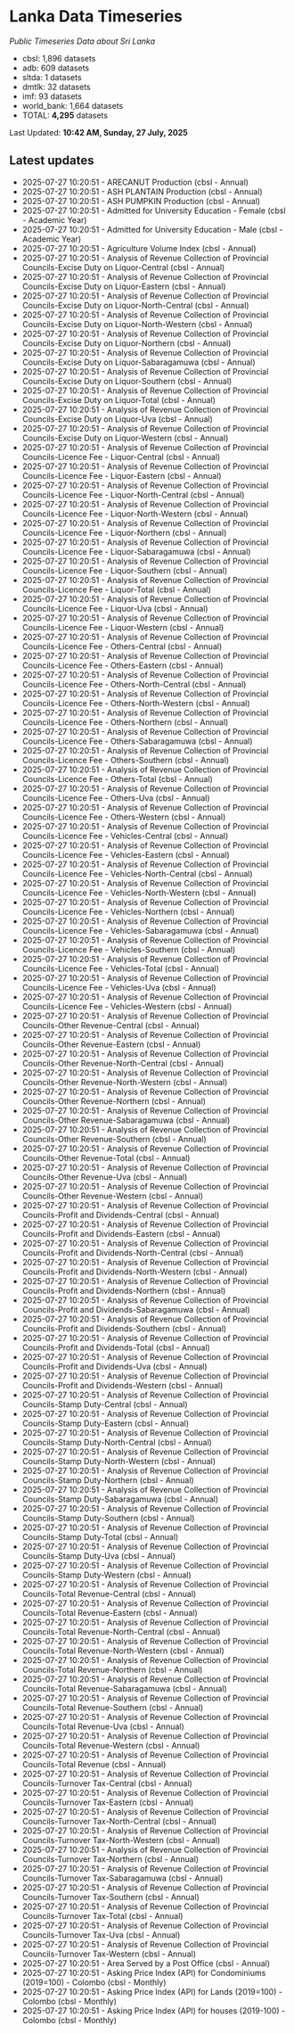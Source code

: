 # Lanka Data Timeseries
*Public Timeseries Data about Sri Lanka*

* cbsl: 1,896 datasets
* adb: 609 datasets
* sltda: 1 datasets
* dmtlk: 32 datasets
* imf: 93 datasets
* world_bank: 1,664 datasets
* TOTAL: **4,295** datasets

Last Updated: **10:42 AM, Sunday, 27 July, 2025**

## Latest updates

* 2025-07-27 10:20:51 - ARECANUT Production (cbsl - Annual)
* 2025-07-27 10:20:51 - ASH PLANTAIN Production (cbsl - Annual)
* 2025-07-27 10:20:51 - ASH PUMPKIN Production (cbsl - Annual)
* 2025-07-27 10:20:51 - Admitted for University Education - Female (cbsl - Academic Year)
* 2025-07-27 10:20:51 - Admitted for University Education - Male (cbsl - Academic Year)
* 2025-07-27 10:20:51 - Agriculture Volume Index (cbsl - Annual)
* 2025-07-27 10:20:51 - Analysis of Revenue Collection of Provincial Councils-Excise Duty on Liquor-Central (cbsl - Annual)
* 2025-07-27 10:20:51 - Analysis of Revenue Collection of Provincial Councils-Excise Duty on Liquor-Eastern (cbsl - Annual)
* 2025-07-27 10:20:51 - Analysis of Revenue Collection of Provincial Councils-Excise Duty on Liquor-North-Central (cbsl - Annual)
* 2025-07-27 10:20:51 - Analysis of Revenue Collection of Provincial Councils-Excise Duty on Liquor-North-Western (cbsl - Annual)
* 2025-07-27 10:20:51 - Analysis of Revenue Collection of Provincial Councils-Excise Duty on Liquor-Northern (cbsl - Annual)
* 2025-07-27 10:20:51 - Analysis of Revenue Collection of Provincial Councils-Excise Duty on Liquor-Sabaragamuwa (cbsl - Annual)
* 2025-07-27 10:20:51 - Analysis of Revenue Collection of Provincial Councils-Excise Duty on Liquor-Southern (cbsl - Annual)
* 2025-07-27 10:20:51 - Analysis of Revenue Collection of Provincial Councils-Excise Duty on Liquor-Total (cbsl - Annual)
* 2025-07-27 10:20:51 - Analysis of Revenue Collection of Provincial Councils-Excise Duty on Liquor-Uva (cbsl - Annual)
* 2025-07-27 10:20:51 - Analysis of Revenue Collection of Provincial Councils-Excise Duty on Liquor-Western (cbsl - Annual)
* 2025-07-27 10:20:51 - Analysis of Revenue Collection of Provincial Councils-Licence Fee - Liquor-Central (cbsl - Annual)
* 2025-07-27 10:20:51 - Analysis of Revenue Collection of Provincial Councils-Licence Fee - Liquor-Eastern (cbsl - Annual)
* 2025-07-27 10:20:51 - Analysis of Revenue Collection of Provincial Councils-Licence Fee - Liquor-North-Central (cbsl - Annual)
* 2025-07-27 10:20:51 - Analysis of Revenue Collection of Provincial Councils-Licence Fee - Liquor-North-Western (cbsl - Annual)
* 2025-07-27 10:20:51 - Analysis of Revenue Collection of Provincial Councils-Licence Fee - Liquor-Northern (cbsl - Annual)
* 2025-07-27 10:20:51 - Analysis of Revenue Collection of Provincial Councils-Licence Fee - Liquor-Sabaragamuwa (cbsl - Annual)
* 2025-07-27 10:20:51 - Analysis of Revenue Collection of Provincial Councils-Licence Fee - Liquor-Southern (cbsl - Annual)
* 2025-07-27 10:20:51 - Analysis of Revenue Collection of Provincial Councils-Licence Fee - Liquor-Total (cbsl - Annual)
* 2025-07-27 10:20:51 - Analysis of Revenue Collection of Provincial Councils-Licence Fee - Liquor-Uva (cbsl - Annual)
* 2025-07-27 10:20:51 - Analysis of Revenue Collection of Provincial Councils-Licence Fee - Liquor-Western (cbsl - Annual)
* 2025-07-27 10:20:51 - Analysis of Revenue Collection of Provincial Councils-Licence Fee - Others-Central (cbsl - Annual)
* 2025-07-27 10:20:51 - Analysis of Revenue Collection of Provincial Councils-Licence Fee - Others-Eastern (cbsl - Annual)
* 2025-07-27 10:20:51 - Analysis of Revenue Collection of Provincial Councils-Licence Fee - Others-North-Central (cbsl - Annual)
* 2025-07-27 10:20:51 - Analysis of Revenue Collection of Provincial Councils-Licence Fee - Others-North-Western (cbsl - Annual)
* 2025-07-27 10:20:51 - Analysis of Revenue Collection of Provincial Councils-Licence Fee - Others-Northern (cbsl - Annual)
* 2025-07-27 10:20:51 - Analysis of Revenue Collection of Provincial Councils-Licence Fee - Others-Sabaragamuwa (cbsl - Annual)
* 2025-07-27 10:20:51 - Analysis of Revenue Collection of Provincial Councils-Licence Fee - Others-Southern (cbsl - Annual)
* 2025-07-27 10:20:51 - Analysis of Revenue Collection of Provincial Councils-Licence Fee - Others-Total (cbsl - Annual)
* 2025-07-27 10:20:51 - Analysis of Revenue Collection of Provincial Councils-Licence Fee - Others-Uva (cbsl - Annual)
* 2025-07-27 10:20:51 - Analysis of Revenue Collection of Provincial Councils-Licence Fee - Others-Western (cbsl - Annual)
* 2025-07-27 10:20:51 - Analysis of Revenue Collection of Provincial Councils-Licence Fee - Vehicles-Central (cbsl - Annual)
* 2025-07-27 10:20:51 - Analysis of Revenue Collection of Provincial Councils-Licence Fee - Vehicles-Eastern (cbsl - Annual)
* 2025-07-27 10:20:51 - Analysis of Revenue Collection of Provincial Councils-Licence Fee - Vehicles-North-Central (cbsl - Annual)
* 2025-07-27 10:20:51 - Analysis of Revenue Collection of Provincial Councils-Licence Fee - Vehicles-North-Western (cbsl - Annual)
* 2025-07-27 10:20:51 - Analysis of Revenue Collection of Provincial Councils-Licence Fee - Vehicles-Northern (cbsl - Annual)
* 2025-07-27 10:20:51 - Analysis of Revenue Collection of Provincial Councils-Licence Fee - Vehicles-Sabaragamuwa (cbsl - Annual)
* 2025-07-27 10:20:51 - Analysis of Revenue Collection of Provincial Councils-Licence Fee - Vehicles-Southern (cbsl - Annual)
* 2025-07-27 10:20:51 - Analysis of Revenue Collection of Provincial Councils-Licence Fee - Vehicles-Total (cbsl - Annual)
* 2025-07-27 10:20:51 - Analysis of Revenue Collection of Provincial Councils-Licence Fee - Vehicles-Uva (cbsl - Annual)
* 2025-07-27 10:20:51 - Analysis of Revenue Collection of Provincial Councils-Licence Fee - Vehicles-Western (cbsl - Annual)
* 2025-07-27 10:20:51 - Analysis of Revenue Collection of Provincial Councils-Other Revenue-Central (cbsl - Annual)
* 2025-07-27 10:20:51 - Analysis of Revenue Collection of Provincial Councils-Other Revenue-Eastern (cbsl - Annual)
* 2025-07-27 10:20:51 - Analysis of Revenue Collection of Provincial Councils-Other Revenue-North-Central (cbsl - Annual)
* 2025-07-27 10:20:51 - Analysis of Revenue Collection of Provincial Councils-Other Revenue-North-Western (cbsl - Annual)
* 2025-07-27 10:20:51 - Analysis of Revenue Collection of Provincial Councils-Other Revenue-Northern (cbsl - Annual)
* 2025-07-27 10:20:51 - Analysis of Revenue Collection of Provincial Councils-Other Revenue-Sabaragamuwa (cbsl - Annual)
* 2025-07-27 10:20:51 - Analysis of Revenue Collection of Provincial Councils-Other Revenue-Southern (cbsl - Annual)
* 2025-07-27 10:20:51 - Analysis of Revenue Collection of Provincial Councils-Other Revenue-Total (cbsl - Annual)
* 2025-07-27 10:20:51 - Analysis of Revenue Collection of Provincial Councils-Other Revenue-Uva (cbsl - Annual)
* 2025-07-27 10:20:51 - Analysis of Revenue Collection of Provincial Councils-Other Revenue-Western (cbsl - Annual)
* 2025-07-27 10:20:51 - Analysis of Revenue Collection of Provincial Councils-Profit and Dividends-Central (cbsl - Annual)
* 2025-07-27 10:20:51 - Analysis of Revenue Collection of Provincial Councils-Profit and Dividends-Eastern (cbsl - Annual)
* 2025-07-27 10:20:51 - Analysis of Revenue Collection of Provincial Councils-Profit and Dividends-North-Central (cbsl - Annual)
* 2025-07-27 10:20:51 - Analysis of Revenue Collection of Provincial Councils-Profit and Dividends-North-Western (cbsl - Annual)
* 2025-07-27 10:20:51 - Analysis of Revenue Collection of Provincial Councils-Profit and Dividends-Northern (cbsl - Annual)
* 2025-07-27 10:20:51 - Analysis of Revenue Collection of Provincial Councils-Profit and Dividends-Sabaragamuwa (cbsl - Annual)
* 2025-07-27 10:20:51 - Analysis of Revenue Collection of Provincial Councils-Profit and Dividends-Southern (cbsl - Annual)
* 2025-07-27 10:20:51 - Analysis of Revenue Collection of Provincial Councils-Profit and Dividends-Total (cbsl - Annual)
* 2025-07-27 10:20:51 - Analysis of Revenue Collection of Provincial Councils-Profit and Dividends-Uva (cbsl - Annual)
* 2025-07-27 10:20:51 - Analysis of Revenue Collection of Provincial Councils-Profit and Dividends-Western (cbsl - Annual)
* 2025-07-27 10:20:51 - Analysis of Revenue Collection of Provincial Councils-Stamp Duty-Central (cbsl - Annual)
* 2025-07-27 10:20:51 - Analysis of Revenue Collection of Provincial Councils-Stamp Duty-Eastern (cbsl - Annual)
* 2025-07-27 10:20:51 - Analysis of Revenue Collection of Provincial Councils-Stamp Duty-North-Central (cbsl - Annual)
* 2025-07-27 10:20:51 - Analysis of Revenue Collection of Provincial Councils-Stamp Duty-North-Western (cbsl - Annual)
* 2025-07-27 10:20:51 - Analysis of Revenue Collection of Provincial Councils-Stamp Duty-Northern (cbsl - Annual)
* 2025-07-27 10:20:51 - Analysis of Revenue Collection of Provincial Councils-Stamp Duty-Sabaragamuwa (cbsl - Annual)
* 2025-07-27 10:20:51 - Analysis of Revenue Collection of Provincial Councils-Stamp Duty-Southern (cbsl - Annual)
* 2025-07-27 10:20:51 - Analysis of Revenue Collection of Provincial Councils-Stamp Duty-Total (cbsl - Annual)
* 2025-07-27 10:20:51 - Analysis of Revenue Collection of Provincial Councils-Stamp Duty-Uva (cbsl - Annual)
* 2025-07-27 10:20:51 - Analysis of Revenue Collection of Provincial Councils-Stamp Duty-Western (cbsl - Annual)
* 2025-07-27 10:20:51 - Analysis of Revenue Collection of Provincial Councils-Total Revenue-Central (cbsl - Annual)
* 2025-07-27 10:20:51 - Analysis of Revenue Collection of Provincial Councils-Total Revenue-Eastern (cbsl - Annual)
* 2025-07-27 10:20:51 - Analysis of Revenue Collection of Provincial Councils-Total Revenue-North-Central (cbsl - Annual)
* 2025-07-27 10:20:51 - Analysis of Revenue Collection of Provincial Councils-Total Revenue-North-Western (cbsl - Annual)
* 2025-07-27 10:20:51 - Analysis of Revenue Collection of Provincial Councils-Total Revenue-Northern (cbsl - Annual)
* 2025-07-27 10:20:51 - Analysis of Revenue Collection of Provincial Councils-Total Revenue-Sabaragamuwa (cbsl - Annual)
* 2025-07-27 10:20:51 - Analysis of Revenue Collection of Provincial Councils-Total Revenue-Southern (cbsl - Annual)
* 2025-07-27 10:20:51 - Analysis of Revenue Collection of Provincial Councils-Total Revenue-Uva (cbsl - Annual)
* 2025-07-27 10:20:51 - Analysis of Revenue Collection of Provincial Councils-Total Revenue-Western (cbsl - Annual)
* 2025-07-27 10:20:51 - Analysis of Revenue Collection of Provincial Councils-Total Revenue (cbsl - Annual)
* 2025-07-27 10:20:51 - Analysis of Revenue Collection of Provincial Councils-Turnover Tax-Central (cbsl - Annual)
* 2025-07-27 10:20:51 - Analysis of Revenue Collection of Provincial Councils-Turnover Tax-Eastern (cbsl - Annual)
* 2025-07-27 10:20:51 - Analysis of Revenue Collection of Provincial Councils-Turnover Tax-North-Central (cbsl - Annual)
* 2025-07-27 10:20:51 - Analysis of Revenue Collection of Provincial Councils-Turnover Tax-North-Western (cbsl - Annual)
* 2025-07-27 10:20:51 - Analysis of Revenue Collection of Provincial Councils-Turnover Tax-Northern (cbsl - Annual)
* 2025-07-27 10:20:51 - Analysis of Revenue Collection of Provincial Councils-Turnover Tax-Sabaragamuwa (cbsl - Annual)
* 2025-07-27 10:20:51 - Analysis of Revenue Collection of Provincial Councils-Turnover Tax-Southern (cbsl - Annual)
* 2025-07-27 10:20:51 - Analysis of Revenue Collection of Provincial Councils-Turnover Tax-Total (cbsl - Annual)
* 2025-07-27 10:20:51 - Analysis of Revenue Collection of Provincial Councils-Turnover Tax-Uva (cbsl - Annual)
* 2025-07-27 10:20:51 - Analysis of Revenue Collection of Provincial Councils-Turnover Tax-Western (cbsl - Annual)
* 2025-07-27 10:20:51 - Area Served by a Post Office (cbsl - Annual)
* 2025-07-27 10:20:51 - Asking Price Index (API) for Condominiums (2019=100) - Colombo (cbsl - Monthly)
* 2025-07-27 10:20:51 - Asking Price Index (API) for Lands (2019=100) - Colombo (cbsl - Monthly)
* 2025-07-27 10:20:51 - Asking Price Index (API) for houses (2019-100) - Colombo (cbsl - Monthly)